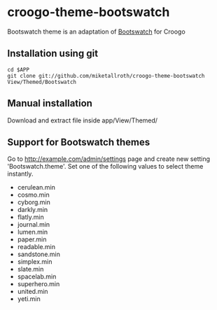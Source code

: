 # croogo-theme-bootswatch

Bootswatch theme is an adaptation of [Bootswatch](http://bootswatch.com/)
for Croogo

## Installation using git

```
cd $APP
git clone git://github.com/miketallroth/croogo-theme-bootswatch View/Themed/Bootswatch
```

## Manual installation

Download and extract file inside app/View/Themed/

## Support for Bootswatch themes

Go to http://example.com/admin/settings page and create new setting 'Bootswatch.theme'. Set one of the following values to select theme instantly.
* cerulean.min
* cosmo.min
* cyborg.min
* darkly.min
* flatly.min
* journal.min
* lumen.min
* paper.min
* readable.min
* sandstone.min
* simplex.min
* slate.min
* spacelab.min
* superhero.min
* united.min
* yeti.min
